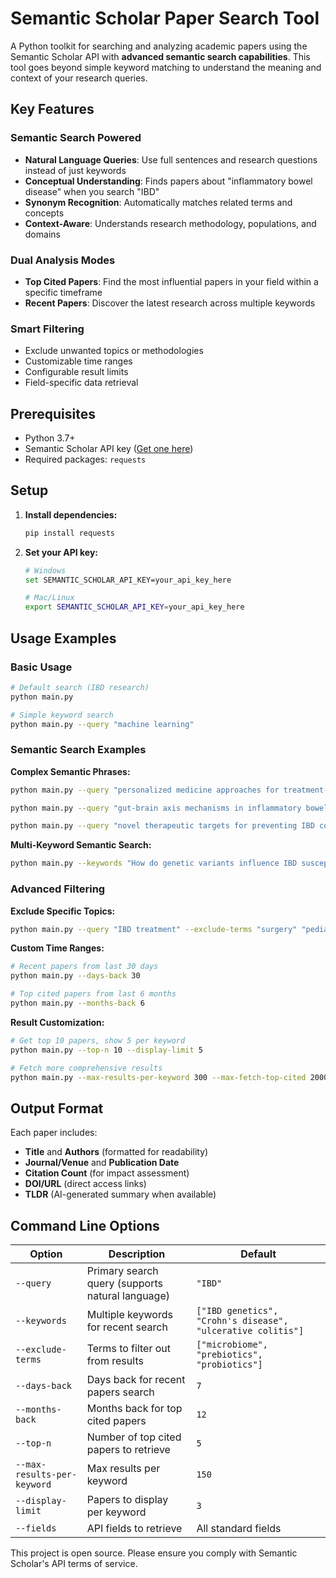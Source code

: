 # Semantic Scholar Paper Search Tool

A Python toolkit for searching and analyzing academic papers using the Semantic Scholar API with **advanced semantic search capabilities**. This tool goes beyond simple keyword matching to understand the meaning and context of your research queries.

## Key Features

### **Semantic Search Powered**

- **Natural Language Queries**: Use full sentences and research questions instead of just keywords
- **Conceptual Understanding**: Finds papers about "inflammatory bowel disease" when you search "IBD"
- **Synonym Recognition**: Automatically matches related terms and concepts
- **Context-Aware**: Understands research methodology, populations, and domains

### **Dual Analysis Modes**

- **Top Cited Papers**: Find the most influential papers in your field within a specific timeframe
- **Recent Papers**: Discover the latest research across multiple keywords

### **Smart Filtering**

- Exclude unwanted topics or methodologies
- Customizable time ranges
- Configurable result limits
- Field-specific data retrieval

## Prerequisites

- Python 3.7+
- Semantic Scholar API key ([Get one here](https://www.semanticscholar.org/product/api))
- Required packages: `requests`

## Setup

1. **Install dependencies:**

   ```bash
   pip install requests
   ```

2. **Set your API key:**

   ```bash
   # Windows
   set SEMANTIC_SCHOLAR_API_KEY=your_api_key_here

   # Mac/Linux
   export SEMANTIC_SCHOLAR_API_KEY=your_api_key_here
   ```

## Usage Examples

### **Basic Usage**

```bash
# Default search (IBD research)
python main.py

# Simple keyword search
python main.py --query "machine learning"
```

### **Semantic Search Examples**

**Complex Semantic Phrases:**

```bash
python main.py --query "personalized medicine approaches for treatment-resistant ulcerative colitis"

python main.py --query "gut-brain axis mechanisms in inflammatory bowel disease pathogenesis"

python main.py --query "novel therapeutic targets for preventing IBD complications"
```

**Multi-Keyword Semantic Search:**

```bash
python main.py --keywords "How do genetic variants influence IBD susceptibility" "What environmental factors trigger Crohn's disease" "Why do some patients not respond to anti-TNF therapy"
```

### **Advanced Filtering**

**Exclude Specific Topics:**

```bash
python main.py --query "IBD treatment" --exclude-terms "surgery" "pediatric" "animal model"
```

**Custom Time Ranges:**

```bash
# Recent papers from last 30 days
python main.py --days-back 30

# Top cited papers from last 6 months
python main.py --months-back 6
```

**Result Customization:**

```bash
# Get top 10 papers, show 5 per keyword
python main.py --top-n 10 --display-limit 5

# Fetch more comprehensive results
python main.py --max-results-per-keyword 300 --max-fetch-top-cited 2000
```

## Output Format

Each paper includes:

- **Title** and **Authors** (formatted for readability)
- **Journal/Venue** and **Publication Date**
- **Citation Count** (for impact assessment)
- **DOI/URL** (direct access links)
- **TLDR** (AI-generated summary when available)

## Command Line Options

| Option                      | Description                                      | Default                                                     |
| --------------------------- | ------------------------------------------------ | ----------------------------------------------------------- |
| `--query`                   | Primary search query (supports natural language) | `"IBD"`                                                     |
| `--keywords`                | Multiple keywords for recent search              | `["IBD genetics", "Crohn's disease", "ulcerative colitis"]` |
| `--exclude-terms`           | Terms to filter out from results                 | `["microbiome", "prebiotics", "probiotics"]`                |
| `--days-back`               | Days back for recent papers search               | `7`                                                         |
| `--months-back`             | Months back for top cited papers                 | `12`                                                        |
| `--top-n`                   | Number of top cited papers to retrieve           | `5`                                                         |
| `--max-results-per-keyword` | Max results per keyword                          | `150`                                                       |
| `--display-limit`           | Papers to display per keyword                    | `3`                                                         |
| `--fields`                  | API fields to retrieve                           | All standard fields                                         |

This project is open source. Please ensure you comply with Semantic Scholar's API terms of service.
